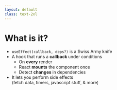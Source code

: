 ```yaml
---
layout: default
class: text-2xl
---
```


# What is it?

- `useEffect(callback, deps?)` is a Swiss Army knife
- A hook that runs a **callback** under conditions
  - On **every** render
  - React **mounts** the component once
  - Detect **changes** in dependencies
- It lets you perform side effects <br />
  (fetch data, timers, javascript stuff, & more)
